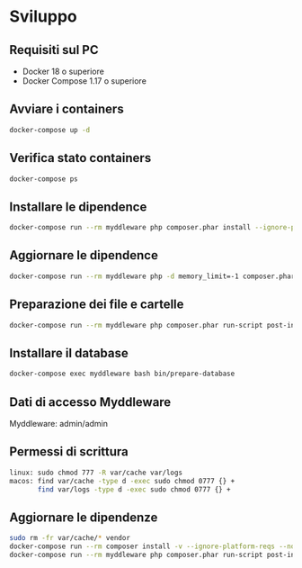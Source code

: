 # Sviluppo

## Requisiti sul PC
- Docker 18 o superiore 
- Docker Compose 1.17 o superiore

## Avviare i containers
```bash
docker-compose up -d
```

## Verifica stato containers
```bash
docker-compose ps
```

## Installare le dipendence
```bash
docker-compose run --rm myddleware php composer.phar install --ignore-platform-reqs --no-scripts
```

## Aggiornare le dipendence
```bash
docker-compose run --rm myddleware php -d memory_limit=-1 composer.phar update -vvv --ignore-platform-reqs --no-dev --no-scripts --with-dependencies
```

## Preparazione dei file e cartelle
```bash
docker-compose run --rm myddleware php composer.phar run-script post-install-cmd
```

## Installare il database
```bash
docker-compose exec myddleware bash bin/prepare-database
```

## Dati di accesso Myddleware
Myddleware: admin/admin

## Permessi di scrittura
```bash
linux: sudo chmod 777 -R var/cache var/logs
macos: find var/cache -type d -exec sudo chmod 0777 {} +
       find var/logs -type d -exec sudo chmod 0777 {} +
```

## Aggiornare le dipendenze
```bash
sudo rm -fr var/cache/* vendor
docker-compose run --rm composer install -v --ignore-platform-reqs --no-scripts
docker-compose run --rm myddleware php composer.phar run-script post-install-cmd
```
